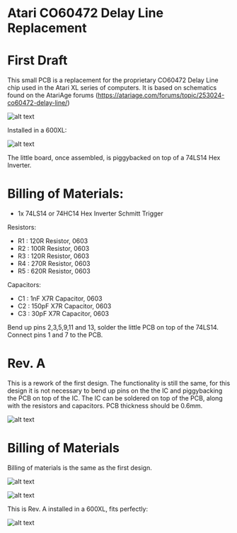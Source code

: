 # Atari CO60472 Delay Line Replacement

# First Draft
This small PCB is a replacement for the proprietary CO60472 Delay Line chip used in the Atari XL series of computers. It is based on schematics found on the AtariAge forums (https://atariage.com/forums/topic/253024-co60472-delay-line/)

![alt text](https://github.com/redhawk668/Atari-CO60472-Delay-Line-Replacement/blob/main/Delay%20Line/Delay%20Line.png)

Installed in a 600XL:

![alt text](https://github.com/redhawk668/Atari-CO60472-Delay-Line-Replacement/blob/main/IMG_20201109_222520.jpg)

The little board, once assembled, is piggybacked on top of a 74LS14 Hex Inverter.

# Billing of Materials:
- 1x 74LS14 or 74HC14 Hex Inverter Schmitt Trigger

Resistors:
- R1  : 120R Resistor, 0603
- R2  : 100R Resistor, 0603
- R3  : 120R Resistor, 0603
- R4  : 270R Resistor, 0603
- R5  : 620R Resistor, 0603

Capacitors:
- C1  : 1nF X7R Capacitor, 0603
- C2  : 150pF X7R Capacitor, 0603
- C3  : 30pF X7R Capacitor, 0603

Bend up pins 2,3,5,9,11 and 13, solder the little PCB on top of the 74LS14. Connect pins 1 and 7 to the PCB. 

# Rev. A
This is a rework of the first design. The functionality is still the same, for this design it is not necessary to bend up pins on the the IC and piggybacking the PCB on top of the IC. The IC can be soldered on top of the PCB, along with the resistors and capacitors. PCB thickness should be 0.6mm.

![alt text](https://github.com/redhawk668/Atari-CO60472-Delay-Line-Replacement/blob/main/Rev.%20A/Delay%20Line.png)

# Billing of Materials

Billing of materials is the same as the first design.

![alt text](https://github.com/redhawk668/Atari-CO60472-Delay-Line-Replacement/blob/main/IMG_20201123_210550_2.jpg)

![alt text](https://github.com/redhawk668/Atari-CO60472-Delay-Line-Replacement/blob/main/IMG_20201123_210623_2.jpg)

This is Rev. A installed in a 600XL, fits perfectly:

![alt text](https://github.com/redhawk668/Atari-CO60472-Delay-Line-Replacement/blob/main/IMG_20201123_210745.jpg)











